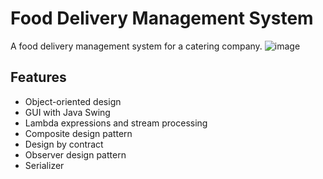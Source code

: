 # Food Delivery Management System
A food delivery management system for a catering company.
![image](https://user-images.githubusercontent.com/73333237/225926749-6f473bfa-dc48-44da-b0a7-fcaac9443468.png)

## Features
- Object-oriented design
- GUI with Java Swing
- Lambda expressions and stream processing
- Composite design pattern 
- Design by contract
- Observer design pattern
- Serializer

